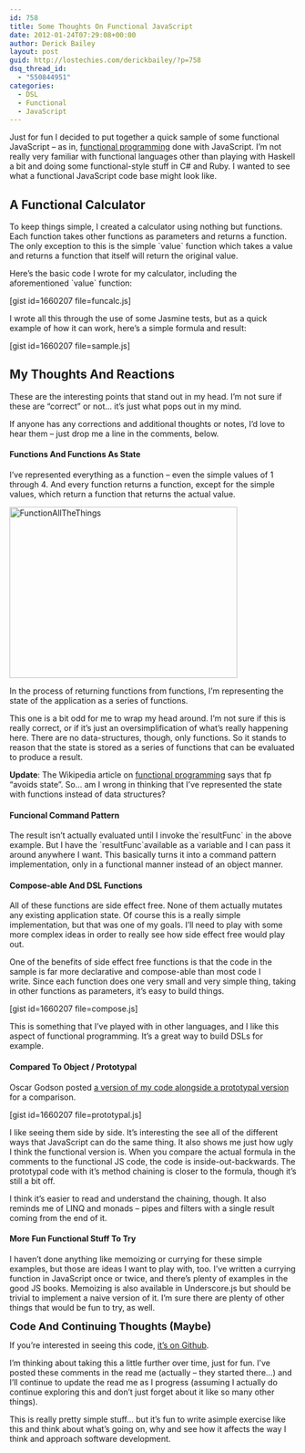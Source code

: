 ```yaml
---
id: 758
title: Some Thoughts On Functional JavaScript
date: 2012-01-24T07:29:08+00:00
author: Derick Bailey
layout: post
guid: http://lostechies.com/derickbailey/?p=758
dsq_thread_id:
  - "550844951"
categories:
  - DSL
  - Functional
  - JavaScript
---
```

Just for fun I decided to put together a quick sample of some functional JavaScript &#8211; as in, [functional programming](http://en.wikipedia.org/wiki/Functional_programming) done with JavaScript. I&#8217;m not really very familiar with functional languages other than playing with Haskell a bit and doing some functional-style stuff in C# and Ruby. I wanted to see what a functional JavaScript code base might look like.

## A Functional Calculator

To keep things simple, I created a calculator using nothing but functions. Each function takes other functions as parameters and returns a function. The only exception to this is the simple \`value\` function which takes a value and returns a function that itself will return the original value.

Here&#8217;s the basic code I wrote for my calculator, including the aforementioned \`value\` function:

[gist id=1660207 file=funcalc.js]

I wrote all this through the use of some Jasmine tests, but as a quick example of how it can work, here&#8217;s a simple formula and result:

[gist id=1660207 file=sample.js]

## My Thoughts And Reactions

These are the interesting points that stand out in my head. I&#8217;m not sure if these are &#8220;correct&#8221; or not… it&#8217;s just what pops out in my mind.

If anyone has any corrections and additional thoughts or notes, I&#8217;d love to hear them &#8211; just drop me a line in the comments, below.

#### Functions And Functions As State

I&#8217;ve represented everything as a function &#8211; even the simple values of 1 through 4. And every function returns a function, except for the simple values, which return a function that returns the actual value.

<img title="FunctionAllTheThings.jpg" src="http://lostechies.com/derickbailey/files/2012/01/FunctionAllTheThings.jpg" border="0" alt="FunctionAllTheThings" width="400" height="300" />

In the process of returning functions from functions, I&#8217;m representing the state of the application as a series of functions.

This one is a bit odd for me to wrap my head around. I&#8217;m not sure if this is really correct, or if it&#8217;s just an oversimplification of what&#8217;s really happening here. There are no data-structures, though, only functions. So it stands to reason that the state is stored as a series of functions that can be evaluated to produce a result.

**Update**: The Wikipedia article on [functional programming](http://en.wikipedia.org/wiki/Functional_programming) says that fp &#8220;avoids state&#8221;. So… am I wrong in thinking that I&#8217;ve represented the state with functions instead of data structures?

#### Funcional Command Pattern

The result isn&#8217;t actually evaluated until I invoke the\`resultFunc\` in the above example. But I have the \`resultFunc\`available as a variable and I can pass it around anywhere I want. This basically turns it into a command pattern implementation, only in a functional manner instead of an object manner.

#### Compose-able And DSL Functions

All of these functions are side effect free. None of them actually mutates any existing application state. Of course this is a really simple implementation, but that was one of my goals. I&#8217;ll need to play with some more complex ideas in order to really see how side effect free would play out.

One of the benefits of side effect free functions is that the code in the sample is far more declarative and compose-able than most code I write. Since each function does one very small and very simple thing, taking in other functions as parameters, it&#8217;s easy to build things.

[gist id=1660207 file=compose.js]

This is something that I&#8217;ve played with in other languages, and I like this aspect of functional programming. It&#8217;s a great way to build DSLs for example.

#### Compared To Object / Prototypal

Oscar Godson posted [a version of my code alongside a prototypal version](http://jsbin.com/atopek/edit#javascript) for a comparison.

[gist id=1660207 file=prototypal.js]

I like seeing them side by side. It&#8217;s interesting the see all of the different ways that JavaScript can do the same thing. It also shows me just how ugly I think the functional version is. When you compare the actual formula in the comments to the functional JS code, the code is inside-out-backwards. The prototypal code with it&#8217;s method chaining is closer to the formula, though it&#8217;s still a bit off.

I think it&#8217;s easier to read and understand the chaining, though. It also reminds me of LINQ and monads &#8211; pipes and filters with a single result coming from the end of it.

#### More Fun Functional Stuff To Try

I haven&#8217;t done anything like memoizing or currying for these simple examples, but those are ideas I want to play with, too. I&#8217;ve written a currying function in JavaScript once or twice, and there&#8217;s plenty of examples in the good JS books. Memoizing is also available in Underscore.js but should be trivial to implement a naive version of it. I&#8217;m sure there are plenty of other things that would be fun to try, as well.

<span style="font-size: 18px; font-weight: bold;">Code And Continuing Thoughts (Maybe)</span>

If you&#8217;re interested in seeing this code, [it&#8217;s on Github](https://github.com/derickbailey/jsfuncalc).

I&#8217;m thinking about taking this a little further over time, just for fun. I&#8217;ve posted these comments in the read me (actually &#8211; they started there…) and I&#8217;ll continue to update the read me as I progress (assuming I actually do continue exploring this and don&#8217;t just forget about it like so many other things).

This is really pretty simple stuff&#8230; but it&#8217;s fun to write asimple exercise like this and think about what&#8217;s going on, why and see how it affects the way I think and approach software development.